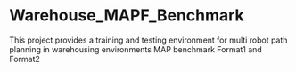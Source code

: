 # Warehouse_MAPF_Benchmark
This project provides a training and testing environment for multi robot path planning in warehousing environments
MAP benchmark Format1 and Format2
